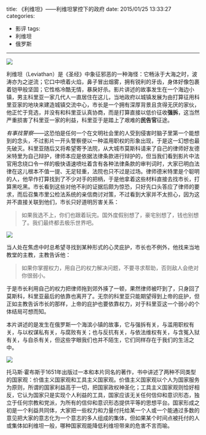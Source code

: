 title: 《利维坦》——利维坦掌控下的政府
date: 2015/01/25 13:33:27
categories:
- 影评
tags:
- 利维坦
- 俄罗斯

---
![](http://covertness.qiniudn.com/liweitan_p2223789642.jpg)

<!-- more -->

利维坦（Leviathan）是《圣经》中象征邪恶的一种海怪：它畅泳于大海之时，波涛亦为之逆流；它口中喷着火焰，鼻子冒出烟雾，拥有锐利的牙齿，身体好像包裹着铠甲般坚固；它性格冷酷无情，暴戾好杀。影片讲述的故事发生在一个海边小镇，男主科里亚一家几代人一直居住在这儿，当地政府以城镇发展为由打算征用科里亚家的地块来建造城镇交流中心，市长是一个拥有深厚背景且贪得无厌的家伙，他正忙于竞选，并没有和科里亚认真协商，而是打算直接以低价征收**强拆**，这当然严重损害了科里亚一家的利益，科里亚于是踏上了艰难的**民告官**征途。

*有事找警察*——这恐怕是任何一个在文明社会里的人受到侵害时脑子里第一个能想到的念头，不过影片一开头警察便以一种滥用职权的形象出现，于是这一幻想也最先破灭。科里亚随后又将希望寄予法院，从大城市莫斯科请来了自己的律师好友德米特里为自己辩护，律师本应是依据法律条款进行辩护的，但当我们看到影片中法官用念绕口令一样的极快语速喷吐着含有各种法律条款的审判词时，大家已明白法律在这儿根本不值一提、无足轻重，法院也只不过是过场。律师德米特里是个聪明的人，他早作打算找到了不少对手的把柄，于是他拿着这些材料直接去找市长，打算黑吃黑。市长看到这些对他不利的证据后颇为惊恐，只好先口头答应了律师的要求，而后召集市里公检法系统的亲信商讨对策，不过看到大家并不太担心，因为这并不直接关联到他们，市长只好道明厉害关系：
> 如果我选不上，你们也跟着玩完。国外度假别想了，豪宅别想了，钱也别想了。我们最终都去极乐世界吧。

![](http://covertness.qiniudn.com/liweitan_p2223466385.jpg)

当人处在焦虑中时总希望寻找到某种形式的心灵庇护，市长也不例外，他找来当地教堂的主教，主教告诉他：
> 如果你掌握权力，用自己的权力解决问题，不要寻求帮助，否则敌人会绝对你很弱小。

于是市长利用自己的权力把律师拖到郊外揍了一顿，果然律师被吓到了，只身回了莫斯科，科里亚最后的依靠也离开了。无奈的科里亚只能期望得到上帝的庇护，但正如主教告诉市长的那样，上帝的庇护也要依靠权力，对于科里亚这一个弱小的个体结局可想而知。

本片讲述的是发生在俄罗斯一个海滨小镇的故事，它与强拆有关，与滥用职权有关，与以权谋私有关，与腐败有关；也与反抗有关，与依法维权有关，与含冤入狱有关，与自杀有关，但这些字眼我们也并不陌生，它们同样存在于我们的生活之中。

![](http://covertness.qiniudn.com/liweitan_p2217593621.jpg)

托马斯·霍布斯于1651年出版过一本和本片同名的著作，书中讲述了两种不同类型的国家观：价值主义国家观和工具主义国家观。价值主义国家观以个人为国家服务为原则，所谓的国家利益高于一切，把国家政权神圣化；工具主义国家观则恰好相反，它认为国家只是实现个人利益的工具，国家应该无关任何信仰和意识形态，独立于任何宗教和党派，为所有的信仰和意识形态提供平等的思想平台。国家形成之初是一个利益共同体，大家把一些权力和力量付托给某一个人或一个能通过多数的意见把大家的意志化为一个意志的多人组成的集体，但如果某个时间点被托付的人或集体如利维坦一般，哪种国家观能降低利维坦带来的危害不言而喻。